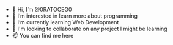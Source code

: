 - 👋 Hi, I’m @0RATOCEG0
- 👀 I’m interested in learn more about programming
- 🌱 I’m currently learning Web Development
- 💞️ I'm looking to collaborate on any project I might be learning
- 📫 You can find me here

<!---
0RATOCEG0/0RATOCEG0 is a ✨ special ✨ repository because its `README.md` (this file) appears on your GitHub profile.
You can click the Preview link to take a look at your changes.
--->
